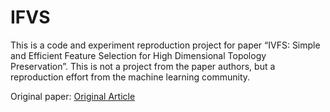 # IFVS
This is a code and experiment reproduction project for paper “IVFS: Simple and Efficient Feature Selection for High Dimensional Topology Preservation”. This is not a project from the paper authors, but a reproduction effort from the machine learning community.

Original paper: [Original Article](https://arxiv.org/abs/2004.01299)
